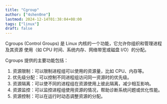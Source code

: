 ```yaml
---
title: "Cgroup"
author: ["4shen0ne"]
lastmod: 2024-12-14T01:38:04+08:00
tags: ["linux"]
draft: false
---
```


Cgroups (Control Groups) 是 Linux 内核的一个功能，它允许你组织和管理进程及其资源
使用（如 CPU 时间、系统内存、网络带宽或磁盘 I/O）的分配。

Cgroups 提供的主要功能包括：

1.  资源限制：可以限制进程组可以使用的资源量，比如 CPU、内存等。
2.  优先级分配：可以控制不同进程组访问同一资源时的优先级。
3.  资源隔离：可以使不同的进程组在资源使用上彼此隔离，减少相互影响。
4.  资源监控：可以监控进程组使用资源的情况，帮助诊断系统问题或优化性能。
5.  资源控制：可以在运行时动态调整资源的分配。
